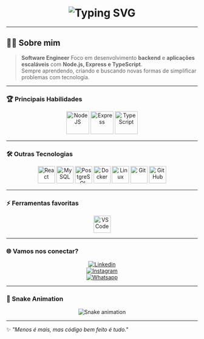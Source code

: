 <!-- Banner animado -->
<h1 align="center">
  <img src="https://readme-typing-svg.herokuapp.com?font=Fira+Code&pause=1000&color=00FFFF&center=true&vCenter=true&width=600&lines=Hi%2C+I'm+Ryan+Machado+👋;Software+Engineer+%F0%9F%92%BB;Node.js+%2B+Express+%2B+TypeScript+Specialist;Building+scalable+and+efficient+apps+🚀" alt="Typing SVG" />
</h1>

---

## 👨‍💻 Sobre mim  

> **Software Engineer**
> Foco em desenvolvimento **backend** e **aplicações escaláveis** com **Node.js, Express e TypeScript**.  
> Sempre aprendendo, criando e buscando novas formas de simplificar problemas com tecnologia.  

---

### 🏆 Principais Habilidades  
<div align="center">
  
<img alt="NodeJS" height="60" src="https://cdn.jsdelivr.net/gh/devicons/devicon/icons/nodejs/nodejs-original.svg" />
<img alt="Express" height="60" src="https://cdn.jsdelivr.net/gh/devicons/devicon/icons/express/express-original.svg" />
<img alt="TypeScript" height="60" src="https://cdn.jsdelivr.net/gh/devicons/devicon/icons/typescript/typescript-original.svg" />

</div>

---

### 🛠️ Outras Tecnologias  
<div align="center">

<img alt="React" height="45" src="https://cdn.jsdelivr.net/gh/devicons/devicon/icons/react/react-original.svg" />
<img alt="MySQL" height="45" src="https://cdn.jsdelivr.net/gh/devicons/devicon/icons/mysql/mysql-original.svg" />
<img alt="PostgreSQL" height="45" src="https://cdn.jsdelivr.net/gh/devicons/devicon/icons/postgresql/postgresql-original.svg" />
<img alt="Docker" height="45" src="https://cdn.jsdelivr.net/gh/devicons/devicon/icons/docker/docker-original.svg" />
<img alt="Linux" height="45" src="https://cdn.jsdelivr.net/gh/devicons/devicon/icons/linux/linux-original.svg" />
<img alt="Git" height="45" src="https://cdn.jsdelivr.net/gh/devicons/devicon/icons/git/git-original.svg" />
<img alt="GitHub" height="45" src="https://cdn.jsdelivr.net/gh/devicons/devicon/icons/github/github-original.svg" />

</div>

---

### ⚡ Ferramentas favoritas  
<div align="center">
<img alt="VSCode" height="45" src="https://cdn.jsdelivr.net/gh/devicons/devicon/icons/vscode/vscode-original.svg" />
</div>

---

### 🌐 Vamos nos conectar?  
<div align="center">

[![Linkedin](https://img.shields.io/badge/LinkedIn-1C1C1C?style=for-the-badge&logo=linkedin&logoColor=00FFFF)](https://www.linkedin.com/in/ryan-machado-4805b119b/)  
[![Instagram](https://img.shields.io/badge/Instagram-1C1C1C?style=for-the-badge&logo=instagram&logoColor=00FFFF)](https://www.instagram.com/ryan_machadoo/)  
[![Whatsapp](https://img.shields.io/badge/Whatsapp-1C1C1C?style=for-the-badge&logo=whatsapp&logoColor=00FFFF)](https://api.whatsapp.com/send/?phone=5516982055294&text&app_absent=0)  

</div>

---

### 🐍 Snake Animation  
<div align="center">
  <img src="https://github.com/RyanMachadoo/RyanMachadoo/blob/output/github-contribution-grid-snake.svg" alt="Snake animation" />
</div>

---

✨ *"Menos é mais, mas código bem feito é tudo."*

